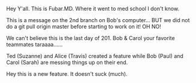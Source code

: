 Hey Y'all.   This is Fubar.MD.   Where it went to med school I don't know.

This is a message on the 2nd branch on Bob's computer... BUT we did not do a git pull origin master before starting to work on it! OH NO!

We can't believe this is the last day of 201. 
Bob & Carol your favorite teammates taraaaa......

Ted (Suzanne) and Alice (Travis) created a feature while Bob (Paul) and Carol (Sarah) are messing things up on their end.

Hey this is a new feature.  It doesn't suck (much).